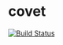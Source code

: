 covet
=====

[![Build Status](https://travis-ci.org/arminha/covet.svg?branch=master)](https://travis-ci.org/arminha/covet)
